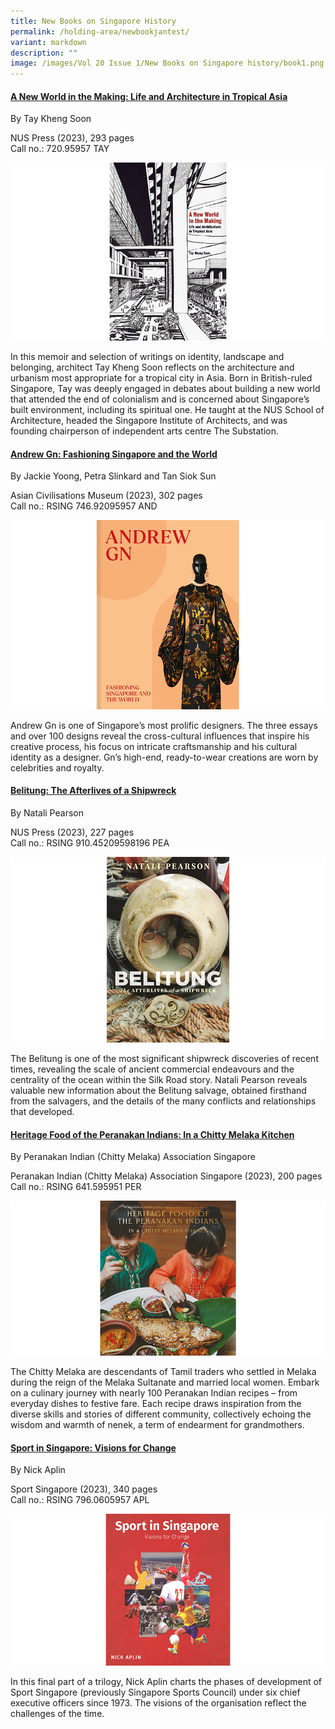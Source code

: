 ```yaml
---
title: New Books on Singapore History
permalink: /holding-area/newbookjantest/
variant: markdown
description: ""
image: /images/Vol 20 Issue 1/New Books on Singapore history/book1.png
---
```

#### **[A New World in the Making: Life and Architecture in Tropical Asia](https://eservice.nlb.gov.sg/redir/itemdetails?bid=205869943)**

By Tay Kheng Soon

NUS Press (2023), 293 pages <br>
Call no.: 720.95957 TAY

![](/images/Vol%2020%20Issue%201/New%20Books%20on%20Singapore%20history/book1.png)

In this memoir and selection of writings on identity, landscape and belonging, architect Tay Kheng Soon reflects on the architecture and urbanism most appropriate for a tropical city in Asia. Born in British-ruled Singapore, Tay was deeply engaged in debates about building a new world that attended the end of colonialism and is concerned about Singapore’s built environment, including its spiritual one. He taught at the NUS School of Architecture, headed the Singapore Institute of Architects, and was founding chairperson of independent arts centre The Substation.


#### **[Andrew Gn: Fashioning Singapore and the World](https://eservice.nlb.gov.sg/redir/itemdetails?bid=206104038)**

By Jackie Yoong, Petra Slinkard and Tan Siok Sun

Asian Civilisations Museum (2023), 302 pages <br>
Call no.: RSING 746.92095957 AND

![](/images/Vol%2020%20Issue%201/New%20Books%20on%20Singapore%20history/book2.png)


Andrew Gn is one of Singapore’s most prolific designers. The three essays and over 100 designs reveal the cross-cultural influences that inspire his creative process, his focus on intricate craftsmanship and his cultural identity as a designer. Gn’s high-end, ready-to-wear creations are worn by celebrities and royalty.


#### **[Belitung: The Afterlives of a Shipwreck](https://eservice.nlb.gov.sg/redir/itemdetails?bid=206079740)**

By Natali Pearson

NUS Press (2023), 227 pages <br>
Call no.: RSING 910.45209598196 PEA

![](/images/Vol%2020%20Issue%201/New%20Books%20on%20Singapore%20history/book3.png)

The Belitung is one of the most significant shipwreck discoveries of recent times, revealing the scale of ancient commercial endeavours and the centrality of the ocean within the Silk Road story. Natali Pearson reveals valuable new information about the Belitung salvage, obtained firsthand from the salvagers, and the details of the many conflicts and relationships that developed.


#### **[Heritage Food of the Peranakan Indians: In a Chitty Melaka Kitchen](https://eservice.nlb.gov.sg/redir/itemdetails?bid=300003913)**

By Peranakan Indian (Chitty Melaka) Association Singapore

Peranakan Indian (Chitty Melaka) Association Singapore (2023), 200 pages <br>
Call no.: RSING 641.595951 PER

![](/images/Vol%2020%20Issue%201/New%20Books%20on%20Singapore%20history/book4.png)

The Chitty Melaka are descendants of Tamil traders who settled in Melaka during the reign of the Melaka Sultanate and married local women. Embark on a culinary journey with nearly 100 Peranakan Indian recipes – from everyday dishes to festive fare. Each recipe draws inspiration from the diverse skills and stories of different community, collectively echoing the wisdom and warmth of nenek, a term of endearment for grandmothers.


#### **[Sport in Singapore: Visions for Change](https://eservice.nlb.gov.sg/redir/itemdetails?bid=300007221)**

By Nick Aplin 

Sport Singapore (2023), 340 pages <br>
Call no.: RSING 796.0605957 APL

![](/images/Vol%2020%20Issue%201/New%20Books%20on%20Singapore%20history/book5.png)


In this final part of a trilogy, Nick Aplin charts the phases of development of Sport Singapore (previously Singapore Sports Council) under six chief executive officers since 1973. The visions of the organisation reflect the challenges of the time.